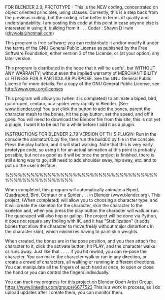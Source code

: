 FOR BLENDER 2.9, PROTOTYPE - This is the NEW coding, concentrated on object oriented principles, using classes.
Currently, this is a step back from the previous coding, but the coding is far better in terms of quality and
understandability.  I am posting this code at this point in case anyone else  is interested in using it, building
from it . . . 
Coder : Shawn D Irwin (skywola@hotmail.com)

This program is free software; you can redistribute it and/or modify it under the terms of the GNU General Public License 
as published by the Free Software Foundation; either version 3 of the License, or (at your option) any later version.

This program is distributed in the hope that it will be useful, but WITHOUT ANY WARRANTY; without even the 
implied warranty of MERCHANTIBILITY or FITNESS FOR A PARTICULAR PURPOSE. See the GNU General 
Public License for more details.  For a copy of the GNU General Public License, see
http://www.gnu.org/licenses

This program will allow you (when it is completed) to animate a biped, bird, quadruped, centaur, or 
a spider very rapidly in Blender. (See www.blender.org)
You just click the button to add the bones, parent the character mesh to the bones, hit 
the play button, set the speed, and off it goes. You will need to download the Blender file from this site, 
this is not yet a plugin, I want it to be out for a while before I add it as a plugin. 

INSTRUCTIONS FOR BLENDER 2.79 VERSION OF THIS PLUGIN:
Run in the console the animator00.py file, then run the build00.py file in the console. Press the
play button, and it will start walking.  Note that this is very early prototype code, so using
it for an actual animation at this point is probably possible, but not as good as it will be once
the project is finished, there is still a long way to go, still need to add shoulder sway, hip sway, 
etc. and to put up the user interface.

%%%%%%%%%%%%%%%%%%%%%%%%%%%%%%%%%%%%%%%%%%%%%%%%%%%%

When completed, this program will automatically animate a Biped, Quadruped, Bird, Centaur or a Spider . . . in Blender (www.blender.org).  This project, (When completed) will allow you to choosing a character type, and it will create the skeleton for the character, skin the character to the skeleton and, when you press the play button the character will walk or run. The quadraped will also hop or gallop. The project will be done via Python, it does not require any fooling with IK, and it has "Stabilization" (it adds bones that allow the character to move freely without major distortions in the character skin), which minimizes having to paint skin weights.

When created, the bones are in the pose position, and you then attach the character to it, click the activate button, hit PLAY, and the character walks or runs away. Just like that . . . . if you hit rewind, you can re-pose the character. You can make the character walk or run in any direction, or create a crowd of characters, all walking or running in different directions. You can manipulate all the fingers of each hand at once, to open or close the hand or you can control the fingers individually. 


   You can track my progress for this project on Blender Open Artist Group. https://www.linkedin.com/groups/6677523  This is a work in process, so I do upload updates after I create them, you can monitor them.
